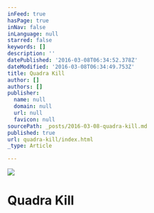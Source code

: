 ```yaml
---
inFeed: true
hasPage: true
inNav: false
inLanguage: null
starred: false
keywords: []
description: ''
datePublished: '2016-03-08T06:34:52.378Z'
dateModified: '2016-03-08T06:34:49.753Z'
title: Quadra Kill
author: []
authors: []
publisher:
  name: null
  domain: null
  url: null
  favicon: null
sourcePath: _posts/2016-03-08-quadra-kill.md
published: true
url: quadra-kill/index.html
_type: Article

---
```

![](https://the-grid-user-content.s3-us-west-2.amazonaws.com/9a831890-30e3-4386-ad5a-da056ee6e687.gif)

# Quadra Kill